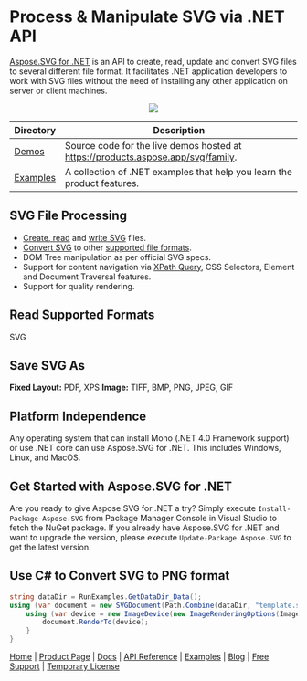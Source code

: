 # Process & Manipulate SVG via .NET API

[Aspose.SVG for .NET](https://products.aspose.com/svg/net) is an API to create, read, update and convert SVG files to several different file format. It facilitates .NET application developers to work with SVG files without the need of installing any other application on server or client machines.

<p align="center">

  <a title="Download complete Aspose.SVG for .NET source code" href="https://github.com/aspose-svg/Aspose.SVG-for-.NET/archive/master.zip">
	<img src="https://raw.github.com/AsposeExamples/java-examples-dashboard/master/images/downloadZip-Button-Large.png" />
  </a>
</p>


Directory | Description
--------- | -----------
[Demos](Demos)  | Source code for the live demos hosted at https://products.aspose.app/svg/family.
[Examples](Examples)  | A collection of .NET examples that help you learn the product features.


## SVG File Processing

- [Create, read](https://docs.aspose.com/svg/net/create-and-read-svg-documents/) and [write SVG](https://docs.aspose.com/svg/net/save-svg-files/) files.
- [Convert SVG](https://docs.aspose.com/svg/net/how-to-convert-svg-files/) to other [supported file formats](https://docs.aspose.com/svg/net/supported-file-formats/).
- DOM Tree manipulation as per official SVG specs.
- Support for content navigation via [XPath Query](https://docs.aspose.com/svg/net/traverse-svg-dom/), CSS Selectors, Element and Document Traversal features.
- Support for quality rendering.

## Read Supported Formats

SVG

## Save SVG As

**Fixed Layout:** PDF, XPS
**Image:** TIFF, BMP, PNG, JPEG, GIF

## Platform Independence

Any operating system that can install Mono (.NET 4.0 Framework support) or use .NET core can use Aspose.SVG for .NET. This includes Windows, Linux, and MacOS.

## Get Started with Aspose.SVG for .NET

Are you ready to give Aspose.SVG for .NET a try? Simply execute `Install-Package Aspose.SVG` from Package Manager Console in Visual Studio to fetch the NuGet package. If you already have Aspose.SVG for .NET and want to upgrade the version, please execute `Update-Package Aspose.SVG` to get the latest version.

## Use C# to Convert SVG to PNG format

```csharp
string dataDir = RunExamples.GetDataDir_Data();
using (var document = new SVGDocument(Path.Combine(dataDir, "template.svg"))){
    using (var device = new ImageDevice(new ImageRenderingOptions(ImageFormat.Png), dataDir + "output.png")){
        document.RenderTo(device);
    }
}
```

[Home](https://www.aspose.com/) | [Product Page](https://products.aspose.com/svg/net) | [Docs](https://docs.aspose.com/svg/net/) | [API Reference](https://apireference.aspose.com/svg/net) | [Examples](https://github.com/aspose-svg/Aspose.SVG-for-.NET) | [Blog](https://blog.aspose.com/category/svg/) | [Free Support](https://forum.aspose.com/c/svg) |  [Temporary License](https://purchase.aspose.com/temporary-license)
